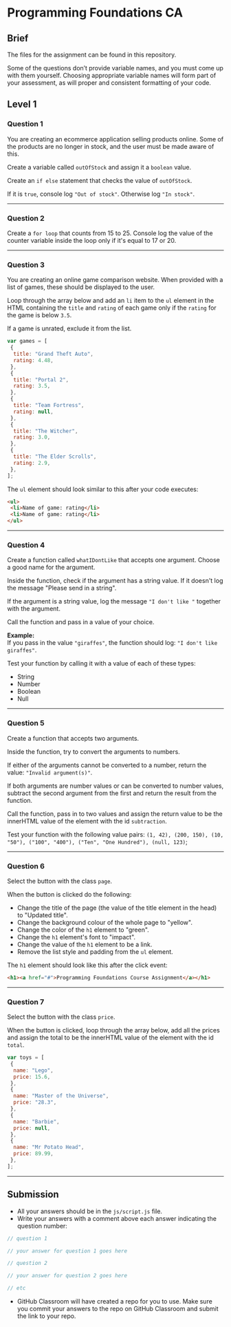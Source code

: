 # Programming Foundations CA

## Brief

The files for the assignment can be found in this repository.

Some of the questions don’t provide variable names, and you must come up with them yourself. Choosing appropriate variable names will form part of your assessment, as will proper and consistent formatting of your code.

## Level 1

### Question 1

You are creating an ecommerce application selling products online. Some of the products are no longer in stock, and the user must be made aware of this.

Create a variable called `outOfStock` and assign it a `boolean` value.

Create an `if else` statement that checks the value of `outOfStock`.

If it is `true`, console log `"Out of stock"`.
Otherwise log `"In stock"`.

---

### Question 2

Create a `for loop` that counts from 15 to 25. Console log the value of the counter variable inside the loop only if it's equal to 17 or 20.

---

### Question 3

You are creating an online game comparison website. When provided with a list of games, these should be displayed to the user.

Loop through the array below and add an `li` item to the `ul` element in the HTML containing the `title` and `rating` of each game only if the `rating` for the game is below `3.5`.

If a game is unrated, exclude it from the list.

```js
var games = [
 {
  title: "Grand Theft Auto",
  rating: 4.48,
 },
 {
  title: "Portal 2",
  rating: 3.5,
 },
 {
  title: "Team Fortress",
  rating: null,
 },
 {
  title: "The Witcher",
  rating: 3.0,
 },
 {
  title: "The Elder Scrolls",
  rating: 2.9,
 },
];


```

The `ul` element should look similar to this after your code executes:

```html
<ul>
 <li>Name of game: rating</li>
 <li>Name of game: rating</li>
</ul>
```

---

### Question 4

Create a function called `whatIDontLike` that accepts one argument. Choose a good name for the argument.

Inside the function, check if the argument has a string value. If it doesn't log the message "Please send in a string".

If the argument is a string value, log the message `"I don't like "` together with the argument.

Call the function and pass in a value of your choice.

**Example:**<br>
If you pass in the value `"giraffes"`, the function should log: `"I don't like giraffes"`.

Test your function by calling it with a value of each of these types:
- String
- Number
- Boolean
- Null

---

### Question 5

Create a function that accepts two arguments.

Inside the function, try to convert the arguments to numbers.

If either of the arguments cannot be converted to a number, return the value: `"Invalid argument(s)"`.

If both arguments are number values or can be converted to number values, subtract the second argument from the first and return the result from the function.

Call the function, pass in to two values and assign the return value to be the innerHTML value of the element with the id `subtraction`.

Test your function with the following value pairs: `(1, 42), (200, 150), (10, "50"), ("100", "400"), ("Ten", "One Hundred"), (null, 123)`;

---

### Question 6

Select the button with the class `page`.

When the button is clicked do the following:

- Change the title of the page (the value of the title element in the head) to "Updated title".
- Change the background colour of the whole page to "yellow".
- Change the color of the `h1` element to "green".
- Change the `h1` element's font to "impact".
- Change the value of the `h1` element to be a link.
- Remove the list style and padding from the `ul` element.

The `h1` element should look like this after the click event:

```html
<h1><a href="#">Programming Foundations Course Assignment</a></h1>
```

---

### Question 7

Select the button with the class `price`.

When the button is clicked, loop through the array below, add all the prices and assign the total to be the innerHTML value of the element with the id `total`.

```js
var toys = [
 {
  name: "Lego",
  price: 15.6,
 },
 {
  name: "Master of the Universe",
  price: "28.3",
 },
 {
  name: "Barbie",
  price: null,
 },
 {
  name: "Mr Potato Head",
  price: 89.99,
 },
];
```

---

## Submission

- All your answers should be in the `js/script.js` file.
- Write your answers with a comment above each answer indicating the question number:

```js
// question 1

// your answer for question 1 goes here

// question 2

// your answer for question 2 goes here

// etc
```

- GitHub Classroom will have created a repo for you to use. Make sure you commit your answers to the repo on GitHub Classroom and submit the link to your repo.
